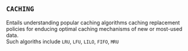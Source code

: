 ## `CACHING`
Entails understanding popular caching algorithms caching replacement policies for enducing optimal caching mechanisms of new or most-used data.   
Such algoriths include `LRU`, `LFU`, `LILO`, `FIFO`, `MRU`
